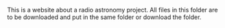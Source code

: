 This is a website about a radio astronomy project.
All files in this folder are to be downloaded and put in the same folder or download the folder.
